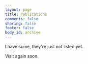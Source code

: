 ```yaml
---
layout: page
title: Publications
comments: false
sharing: false
footer: false
body_id: archive
---
```


I have some, they're just not listed yet. 

Visit again soon.

<!-- ## Journal Articles ##

## Book Chapters ##

## Conference Papers ##



# Peer-reviewed papers

1. [@salmon2012poisson-noise-reduction-with-non-local-pca-journal,]
2. [@harmany2012the-value-of-multispectral-observations-in]

# Non-peer-reviewed papers

1. [@salmon2012poisson-noise-reduction-with-non-local-pca]

-->
